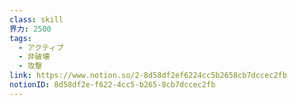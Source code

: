 ```yaml
---
class: skill
界力: 2500
tags:
  - アクティブ
  - 非破壊
  - 攻撃
link: https://www.notion.so/2-8d58df2ef6224cc5b2658cb7dccec2fb
notionID: 8d58df2e-f622-4cc5-b265-8cb7dccec2fb
---
```

